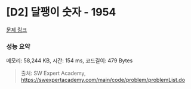 # [D2] 달팽이 숫자 - 1954 

[문제 링크](https://swexpertacademy.com/main/code/problem/problemDetail.do?contestProbId=AV5PobmqAPoDFAUq) 

### 성능 요약

메모리: 58,244 KB, 시간: 154 ms, 코드길이: 479 Bytes



> 출처: SW Expert Academy, https://swexpertacademy.com/main/code/problem/problemList.do